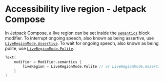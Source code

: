 # Accessibility live region - Jetpack Compose

In Jetpack Compose, a live region can be set inside the [`semantics`](https://developer.android.com/reference/kotlin/androidx/compose/ui/semantics/package-summary#(androidx.compose.ui.Modifier).semantics(kotlin.Boolean,kotlin.Function1)) block modifier. To interrupt ongoing speech, also known as being assertive, use [`LiveRegionMode.Assertive`](https://developer.android.com/reference/kotlin/androidx/compose/ui/semantics/LiveRegionMode#Assertive()). To wait for ongoing speech, also known as being polite, use [`LiveRegionMode.Polite`](https://developer.android.com/reference/kotlin/androidx/compose/ui/semantics/LiveRegionMode#Polite()).

```kotlin
Text(
    modifier = Modifier.semantics {
        liveRegion = LiveRegionMode.Polite // or LiveRegionMode.Assertive
    }
)
```
